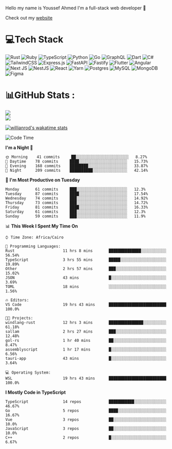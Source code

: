 Hello my name is Youssef Ahmed I'm a full-stack web developer 👋

Check out my [website](https://youssefahmed.vercel.app)
 
# 💻Tech Stack

![Rust](https://img.shields.io/badge/rust-%23000000.svg?style=for-the-badge&logo=rust&logoColor=white) ![Ruby](https://img.shields.io/badge/ruby-%23CC342D.svg?style=for-the-badge&logo=ruby&logoColor=white) ![TypeScript](https://img.shields.io/badge/typescript-%23007ACC.svg?style=for-the-badge&logo=typescript&logoColor=white) ![Python](https://img.shields.io/badge/python-3670A0?style=for-the-badge&logo=python&logoColor=ffdd54) ![Go](https://img.shields.io/badge/go-%2300ADD8.svg?style=for-the-badge&logo=go&logoColor=white) ![GraphQL](https://img.shields.io/badge/-GraphQL-E10098?style=for-the-badge&logo=graphql&logoColor=white) ![Dart](https://img.shields.io/badge/dart-%230175C2.svg?style=for-the-badge&logo=dart&logoColor=white) ![C#](https://img.shields.io/badge/c%23-%23239120.svg?style=for-the-badge&logo=c-sharp&logoColor=white) ![TailwindCSS](https://img.shields.io/badge/tailwindcss-%2338B2AC.svg?style=for-the-badge&logo=tailwind-css&logoColor=white) ![Express.js](https://img.shields.io/badge/express.js-%23404d59.svg?style=for-the-badge&logo=express&logoColor=%2361DAFB) ![FastAPI](https://img.shields.io/badge/FastAPI-005571?style=for-the-badge&logo=fastapi) ![Fastify](https://img.shields.io/badge/fastify-%23000000.svg?style=for-the-badge&logo=fastify&logoColor=white) ![Flutter](https://img.shields.io/badge/Flutter-%2302569B.svg?style=for-the-badge&logo=Flutter&logoColor=white) ![Angular](https://img.shields.io/badge/angular-%23DD0031.svg?style=for-the-badge&logo=angular&logoColor=white) ![Next JS](https://img.shields.io/badge/Next-black?style=for-the-badge&logo=next.js&logoColor=white) ![NestJS](https://img.shields.io/badge/nestjs-%23E0234E.svg?style=for-the-badge&logo=nestjs&logoColor=white) ![React](https://img.shields.io/badge/react-%2320232a.svg?style=for-the-badge&logo=react&logoColor=%2361DAFB) ![Yarn](https://img.shields.io/badge/yarn-%232C8EBB.svg?style=for-the-badge&logo=yarn&logoColor=white) ![Postgres](https://img.shields.io/badge/postgres-%23316192.svg?style=for-the-badge&logo=postgresql&logoColor=white) ![MySQL](https://img.shields.io/badge/mysql-%2300f.svg?style=for-the-badge&logo=mysql&logoColor=white) ![MongoDB](https://img.shields.io/badge/MongoDB-%234ea94b.svg?style=for-the-badge&logo=mongodb&logoColor=white)     ![Figma](https://img.shields.io/badge/figma-%23F24E1E.svg?style=for-the-badge&logo=figma&logoColor=white)

# 📊GitHub Stats :

![](https://github-readme-stats.vercel.app/api?username=joetifa2003&theme=tokyonight&hide_border=false&include_all_commits=false&count_private=false)<br/>
![](https://github-readme-streak-stats.herokuapp.com/?user=joetifa2003&theme=tokyonight&hide_border=false)<br/>

[![willianrod's wakatime stats](https://github-readme-stats.vercel.app/api/wakatime?username=joetifa2003&layout=compact)](https://github.com/anuraghazra/github-readme-stats)
<!--START_SECTION:waka-->
![Code Time](http://img.shields.io/badge/Code%20Time-0%20secs-blue)

**I'm a Night 🦉** 

```text
🌞 Morning    41 commits     ██░░░░░░░░░░░░░░░░░░░░░░░   8.27% 
🌆 Daytime    78 commits     ████░░░░░░░░░░░░░░░░░░░░░   15.73% 
🌃 Evening    168 commits    ████████░░░░░░░░░░░░░░░░░   33.87% 
🌙 Night      209 commits    ██████████░░░░░░░░░░░░░░░   42.14%

```
📅 **I'm Most Productive on Tuesday** 

```text
Monday       61 commits     ███░░░░░░░░░░░░░░░░░░░░░░   12.3% 
Tuesday      87 commits     ████░░░░░░░░░░░░░░░░░░░░░   17.54% 
Wednesday    74 commits     ███░░░░░░░░░░░░░░░░░░░░░░   14.92% 
Thursday     73 commits     ███░░░░░░░░░░░░░░░░░░░░░░   14.72% 
Friday       81 commits     ████░░░░░░░░░░░░░░░░░░░░░   16.33% 
Saturday     61 commits     ███░░░░░░░░░░░░░░░░░░░░░░   12.3% 
Sunday       59 commits     ███░░░░░░░░░░░░░░░░░░░░░░   11.9%

```


📊 **This Week I Spent My Time On** 

```text
⌚︎ Time Zone: Africa/Cairo

💬 Programming Languages: 
Rust                     11 hrs 8 mins       ██████████████░░░░░░░░░░░   56.54% 
TypeScript               3 hrs 55 mins       █████░░░░░░░░░░░░░░░░░░░░   19.89% 
Other                    2 hrs 57 mins       ███░░░░░░░░░░░░░░░░░░░░░░   15.02% 
JSON                     43 mins             █░░░░░░░░░░░░░░░░░░░░░░░░   3.69% 
TOML                     18 mins             ░░░░░░░░░░░░░░░░░░░░░░░░░   1.56%

🔥 Editors: 
VS Code                  19 hrs 43 mins      █████████████████████████   100.0%

🐱‍💻 Projects: 
windlang-rust            12 hrs 3 mins       ███████████████░░░░░░░░░░   61.18% 
sallam                   2 hrs 27 mins       ███░░░░░░░░░░░░░░░░░░░░░░   12.48% 
gol-rs                   1 hr 40 mins        ██░░░░░░░░░░░░░░░░░░░░░░░   8.47% 
assemblyscript           1 hr 17 mins        █░░░░░░░░░░░░░░░░░░░░░░░░   6.56% 
tauri-app                43 mins             █░░░░░░░░░░░░░░░░░░░░░░░░   3.64%

💻 Operating System: 
WSL                      19 hrs 43 mins      █████████████████████████   100.0%

```

**I Mostly Code in TypeScript** 

```text
TypeScript               14 repos            ███████████░░░░░░░░░░░░░░   46.67% 
Go                       5 repos             ████░░░░░░░░░░░░░░░░░░░░░   16.67% 
Vue                      3 repos             ██░░░░░░░░░░░░░░░░░░░░░░░   10.0% 
JavaScript               3 repos             ██░░░░░░░░░░░░░░░░░░░░░░░   10.0% 
C++                      2 repos             █░░░░░░░░░░░░░░░░░░░░░░░░   6.67%

```



<!--END_SECTION:waka-->
